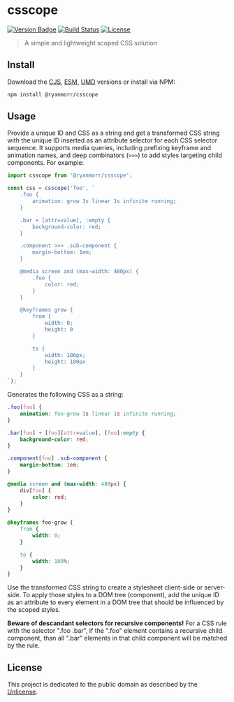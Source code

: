 # csscope

[![Version Badge][version-image]][project-url]
[![Build Status][build-image]][build-url]
[![License][license-image]][license-url]

> A simple and lightweight scoped CSS solution

## Install

Download the [CJS](https://github.com/ryanmorr/csscope/raw/master/dist/cjs/csscope.js), [ESM](https://github.com/ryanmorr/csscope/raw/master/dist/esm/csscope.js), [UMD](https://github.com/ryanmorr/csscope/raw/master/dist/umd/csscope.js) versions or install via NPM:

``` sh
npm install @ryanmorr/csscope
```

## Usage

Provide a unique ID and CSS as a string and get a transformed CSS string with the unique ID inserted as an attribute selector for each CSS selector sequence. It supports media queries, including prefixing keyframe and animation names, and deep combinators (`>>>`) to add styles targeting child components. For example:

```javascript
import csscope from '@ryanmorr/csscope';

const css = csscope('foo', `
    .foo {
        animation: grow 3s linear 1s infinite running;
    }

    .bar + [attr=value], :empty {
        background-color: red;
    }

    .component >>> .sub-component {
        margin-bottom: 1em;
    }

    @media screen and (max-width: 480px) {
        .foo {
            color: red;
        }
    }

    @keyframes grow {
        from {
            width: 0;
            height: 0
        }

        to {
            width: 100px;
            height: 100px
        }
    }
`);
```

Generates the following CSS as a string:

```css
.foo[foo] {
    animation: foo-grow 3s linear 1s infinite running;
}

.bar[foo] + [foo][attr=value], [foo]:empty {
    background-color: red;
}

.component[foo] .sub-component {
    margin-bottom: 1em;
}

@media screen and (max-width: 480px) {
    div[foo] {
        color: red;
    }
}

@keyframes foo-grow {
    from {
        width: 0;
    }

    to {
        width: 100%;
    }
}
```

Use the transformed CSS string to create a stylesheet client-side or server-side. To apply those styles to a DOM tree (component), add the unique ID as an attribute to every element in a DOM tree that should be influenced by the scoped styles.

**Beware of descandant selectors for recursive components!** For a CSS rule with the selector ".foo .bar", if the ".foo" element contains a recursive child component, than all ".bar" elements in that child component will be matched by the rule.

## License

This project is dedicated to the public domain as described by the [Unlicense](http://unlicense.org/).

[project-url]: https://github.com/ryanmorr/csscope
[version-image]: https://img.shields.io/github/package-json/v/ryanmorr/csscope?color=blue&style=flat-square
[build-url]: https://github.com/ryanmorr/csscope/actions
[build-image]: https://img.shields.io/github/actions/workflow/status/ryanmorr/csscope/node.js.yml?style=flat-square
[license-image]: https://img.shields.io/github/license/ryanmorr/csscope?color=blue&style=flat-square
[license-url]: UNLICENSE